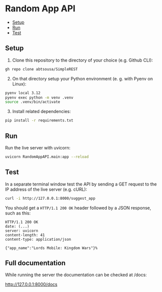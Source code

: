 # Random App API

<!--toc:start-->

- [Setup](#setup)
- [Run](#Run)
- [Test](#Test)
<!--toc:end-->

## Setup

1. Clone this repository to the directory of your choice (e.g. Github CLI):

```bash
gh repo clone abtsousa/SimpleREST
```

2. On that directory setup your Python environment (e. g. with Pyenv on Linux):

```bash
pyenv local 3.12
pyenv exec python -m venv .venv
source .venv/bin/activate
```

3. Install related dependencies:

```bash
pip install -r requirements.txt
```

## Run

Run the live server with uvicorn:

```bash
uvicorn RandomAppAPI.main:app --reload
```

## Test

In a separate terminal window test the API by sending a GET request to the IP address of the live server (e.g. cURL):

```bash
curl -i http://127.0.0.1:8000/suggest_app
```

You should get a `HTTP/1.1 200 OK` header followed by a JSON response, such as this:

```text
HTTP/1.1 200 OK
date: (...)
server: uvicorn
content-length: 41
content-type: application/json

{"app_name":"Lords Mobile: Kingdom Wars"}%
```

## Full documentation

While running the server the documentation can be checked at /docs:

http://127.0.0.1:8000/docs
